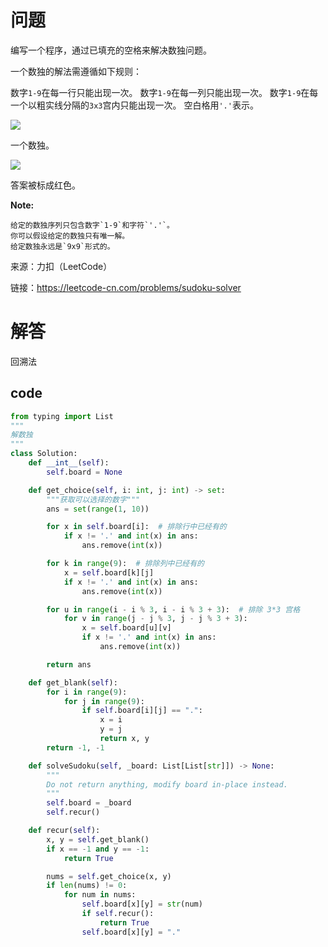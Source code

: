 # 问题

编写一个程序，通过已填充的空格来解决数独问题。

一个数独的解法需遵循如下规则：

数字`1-9`在每一行只能出现一次。
数字`1-9`在每一列只能出现一次。
数字`1-9`在每一个以粗实线分隔的`3x3`宫内只能出现一次。
空白格用`'.'`表示。

![](http://upload.wikimedia.org/wikipedia/commons/thumb/f/ff/Sudoku-by-L2G-20050714.svg/250px-Sudoku-by-L2G-20050714.svg.png)

一个数独。

![](http://upload.wikimedia.org/wikipedia/commons/thumb/3/31/Sudoku-by-L2G-20050714_solution.svg/250px-Sudoku-by-L2G-20050714_solution.svg.png)

答案被标成红色。

**Note:**

    给定的数独序列只包含数字`1-9`和字符`'.'`。
    你可以假设给定的数独只有唯一解。
    给定数独永远是`9x9`形式的。

来源：力扣（LeetCode）

链接：https://leetcode-cn.com/problems/sudoku-solver

# 解答

回溯法

## code
```python
from typing import List
"""
解数独
"""
class Solution:
    def __int__(self):
        self.board = None

    def get_choice(self, i: int, j: int) -> set:
        """获取可以选择的数字"""
        ans = set(range(1, 10))

        for x in self.board[i]:  # 排除行中已经有的
            if x != '.' and int(x) in ans:
                ans.remove(int(x))

        for k in range(9):  # 排除列中已经有的
            x = self.board[k][j]
            if x != '.' and int(x) in ans:
                ans.remove(int(x))

        for u in range(i - i % 3, i - i % 3 + 3):  # 排除 3*3 宫格
            for v in range(j - j % 3, j - j % 3 + 3):
                x = self.board[u][v]
                if x != '.' and int(x) in ans:
                    ans.remove(int(x))

        return ans

    def get_blank(self):
        for i in range(9):
            for j in range(9):
                if self.board[i][j] == ".":
                    x = i
                    y = j
                    return x, y
        return -1, -1

    def solveSudoku(self, _board: List[List[str]]) -> None:
        """
        Do not return anything, modify board in-place instead.
        """
        self.board = _board
        self.recur()

    def recur(self):
        x, y = self.get_blank()
        if x == -1 and y == -1:
            return True

        nums = self.get_choice(x, y)
        if len(nums) != 0:
            for num in nums:
                self.board[x][y] = str(num)
                if self.recur():
                    return True
                self.board[x][y] = "."

```